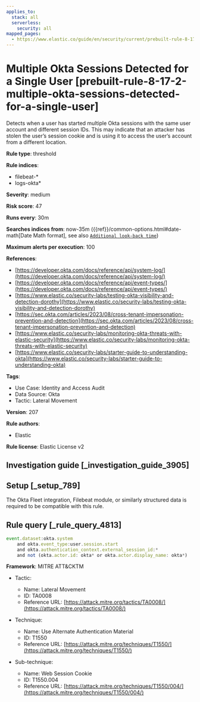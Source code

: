 ```yaml
---
applies_to:
  stack: all
  serverless:
    security: all
mapped_pages:
  - https://www.elastic.co/guide/en/security/current/prebuilt-rule-8-17-2-multiple-okta-sessions-detected-for-a-single-user.html
---
```


# Multiple Okta Sessions Detected for a Single User [prebuilt-rule-8-17-2-multiple-okta-sessions-detected-for-a-single-user]

Detects when a user has started multiple Okta sessions with the same user account and different session IDs. This may indicate that an attacker has stolen the user’s session cookie and is using it to access the user’s account from a different location.

**Rule type**: threshold

**Rule indices**:

* filebeat-*
* logs-okta*

**Severity**: medium

**Risk score**: 47

**Runs every**: 30m

**Searches indices from**: now-35m ({{ref}}/common-options.html#date-math[Date Math format], see also [`Additional look-back time`](docs-content://solutions/security/detect-and-alert/create-detection-rule.md#rule-schedule))

**Maximum alerts per execution**: 100

**References**:

* [https://developer.okta.com/docs/reference/api/system-log/](https://developer.okta.com/docs/reference/api/system-log/)
* [https://developer.okta.com/docs/reference/api/event-types/](https://developer.okta.com/docs/reference/api/event-types/)
* [https://www.elastic.co/security-labs/testing-okta-visibility-and-detection-dorothy](https://www.elastic.co/security-labs/testing-okta-visibility-and-detection-dorothy)
* [https://sec.okta.com/articles/2023/08/cross-tenant-impersonation-prevention-and-detection](https://sec.okta.com/articles/2023/08/cross-tenant-impersonation-prevention-and-detection)
* [https://www.elastic.co/security-labs/monitoring-okta-threats-with-elastic-security](https://www.elastic.co/security-labs/monitoring-okta-threats-with-elastic-security)
* [https://www.elastic.co/security-labs/starter-guide-to-understanding-okta](https://www.elastic.co/security-labs/starter-guide-to-understanding-okta)

**Tags**:

* Use Case: Identity and Access Audit
* Data Source: Okta
* Tactic: Lateral Movement

**Version**: 207

**Rule authors**:

* Elastic

**Rule license**: Elastic License v2

## Investigation guide [_investigation_guide_3905]



## Setup [_setup_789]

The Okta Fleet integration, Filebeat module, or similarly structured data is required to be compatible with this rule.


## Rule query [_rule_query_4813]

```js
event.dataset:okta.system
    and okta.event_type:user.session.start
    and okta.authentication_context.external_session_id:*
    and not (okta.actor.id: okta* or okta.actor.display_name: okta*)
```

**Framework**: MITRE ATT&CKTM

* Tactic:

    * Name: Lateral Movement
    * ID: TA0008
    * Reference URL: [https://attack.mitre.org/tactics/TA0008/](https://attack.mitre.org/tactics/TA0008/)

* Technique:

    * Name: Use Alternate Authentication Material
    * ID: T1550
    * Reference URL: [https://attack.mitre.org/techniques/T1550/](https://attack.mitre.org/techniques/T1550/)

* Sub-technique:

    * Name: Web Session Cookie
    * ID: T1550.004
    * Reference URL: [https://attack.mitre.org/techniques/T1550/004/](https://attack.mitre.org/techniques/T1550/004/)



